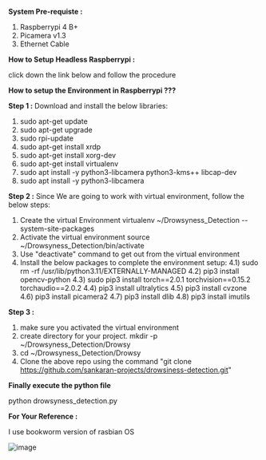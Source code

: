 **System Pre-requiste :** 
1) Raspberrypi 4 B+
2) Picamera v1.3
3) Ethernet Cable

**How to Setup Headless Raspberrypi :**

click down the link below and follow the procedure 
<link>

**How to setup the Environment in Raspberrypi ???**

**Step 1 :**
Download and install the below libraries: 
1) sudo apt-get update
2) sudo apt-get upgrade
3) sudo rpi-update
4) sudo apt-get install xrdp
5) sudo apt-get install xorg-dev
6) sudo apt-get install virtualenv
7) sudo apt install -y python3-libcamera python3-kms++ libcap-dev
8) sudo apt install -y python3-libcamera

**Step 2 :**
Since We are going to work with virtual environment, follow the below steps: 
1) Create the virtual Environment
   virtualenv ~/Drowsyness_Detection --system-site-packages
2) Activate the virtual environment
   source  ~/Drowsyness_Detection/bin/activate
3) Use "deactivate" command to get out from the virtual environment
4) Install the below packages to complete the environment setup:
    4.1) sudo rm -rf /usr/lib/python3.11/EXTERNALLY-MANAGED
    4.2) pip3 install opencv-python
    4.3) sudo pip3 install torch==2.0.1 torchvision==0.15.2 torchaudio==2.0.2
    4.4) pip3 install ultralytics
    4.5) pip3 install cvzone
    4.6) pip3 install picamera2
    4.7) pip3 install dlib
    4.8) pip3 install imutils

**Step 3 :**
1) make sure you activated the virtual environment
2) create directory for your project.
     mkdir -p ~/Drowsyness_Detection/Drowsy
3) cd ~/Drowsyness_Detection/Drowsy
4) Clone the above repo using the command "git clone https://github.com/sankaran-projects/drowsiness-detection.git"

**Finally execute the python file**

python drowsyness_detection.py

**For Your Reference :**

I use bookworm version of rasbian OS 


![image](https://github.com/sankaran-projects/drowsiness-detection/assets/146840023/30260fb8-831c-4d99-8b98-2fe1c2350f76)

 
